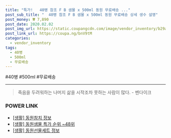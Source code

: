 ```yaml
--- 
title: "특가!   40병 참조 F B 샘물 x 500ml 동원 무료배송 ..." 
post_sub_title: "  40병 참조 F B 샘물 x 500ml 동원 무료배송 상세 생수 설명" 
post_money: ₩ 7,890 
post_date: 2020.02.02 
post_img_url: https://static.coupangcdn.com/image/vendor_inventory/b29a/935b37f0e32d100cd61e88d703e1467de0e3e5334d28b62621280fa3b69e.jpg 
post_link_url: https://coupa.ng/bnV9tM 
categories: 
  - vendor_inventory 
tags: 
  - 40병 
  - 500ml 
  - 무료배송 
--- 
```

  #40병 #500ml #무료배송 
<hr> 

> 죽음을 두려워하는 나머지 삶을 시작조차 못하는 사람이 많다. - 벤다이크 


### POWER LINK

* <a href="https://blog.naver.com/fash111/221767344374" target="_blank"> [생활] 동원참치 정보 </a>
* <a href="https://blog.naver.com/sakai111/221793546457" target="_blank"> [생활] 동원샘물 특가 순위 ~48위</a>
* <a href="https://blog.naver.com/sakai111/221765313899" target="_blank"> [생활] 동원선물세트 정보 </a>
